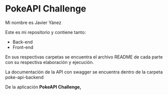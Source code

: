 # PokeAPI Challenge
Mi nombre es Javier Yánez

Este es mi repositorio y contiene tanto:

- Back-end
- Front-end

En sus respectivas carpetas se encuentra el archivo README de cada parte con su respectiva elaboración y ejecución. 

La documentación de la API con swagger se encuentra dentro de la carpeta poke-api-backend

De la aplicación **PokeAPI Challenge,**
